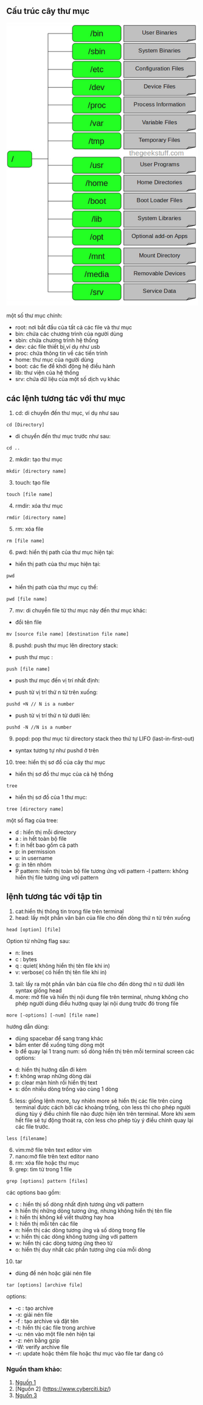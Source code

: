 ## Cấu trúc cây thư mục 
![directory tree](./images/directory%20tree.png)

một số thư mục chính:
- root: nơi bắt đầu của tất cả các file và thư mục
- bin: chứa các chương trình của người dùng
- sbin: chứa chương trình hệ thống
- dev: các file thiết bị,ví dụ như usb
- proc: chứa thông tin về các tiến trình
- home: thư mục của người dùng
- boot: các fie để khởi động hệ điều hành
- lib: thư viện của hệ thống
- srv: chứa dữ liệu của một số dịch vụ khác
## các lệnh tương tác với thư mục
1. cd: di chuyển đến thư mục, ví dụ như sau
```
cd [Directory]
```
- di chuyển đến thư mục trước như sau:
```
cd ..
```
2. mkdir: tạo thư mục
```
mkdir [directory name]
```
3. touch: tạo file
```
touch [file name]
```
4. rmdir: xóa thư mục 
```
rmdir [directory name]
```
5. rm: xóa file
```
rm [file name]
```
6. pwd: hiển thị path của thư mục hiện tại:
+ hiển thị path của thư mục hiện tại:
```
pwd
```
+ hiển thị path của thư mục cụ thể:
```
pwd [file name] 
```
7. mv: di chuyển file từ thư mục này đến thư mục khác:
+ đổi tên file
```
mv [source file name] [destination file name]
```
8. pushd: push thư mục lên directory stack:
+ push thư mục :
```
push [file name]
```
+ push thư mục đến vị trí nhất định:
- push từ vị trí thứ n từ trên xuống:
```
pushd +N // N is a number
```
- push từ vị trí thứ n từ dưới lên:
```
pushd -N //N is a number
```
9. popd: pop thư mục từ directory stack theo thứ tự LIFO (last-in-first-out)
- syntax tương tự như pushd ở trên 
10. tree: hiển thị sơ đồ của cây thư mục
+ hiển thị sơ đồ thư mục của cả hệ thống
```
tree
```
+ hiển thị sơ đồ của 1 thư mục:
```
tree [directory name]
```
một số flag của tree:
- d : hiển thị mỗi directory
- a : in hết toàn bộ file
- f: in hết bao gồm cả path
- p: in permission
- u: in username
- g: in tên nhóm
- P pattern: hiển thị toàn bộ file tương ứng với pattern
-l pattern: không hiển thị file tương ứng với pattern
## lệnh tương tác với tập tin
1. cat:hiển thị thông tin trong file trên terminal
2. head: lấy một phần văn bản của file cho đến dòng thứ n từ trên xuống
``` 
head [option] [file]
```
Option từ những flag sau:
- n: lines
- c : bytes
- q : quiet( không hiển thị tên file khi in)
- v: verbose( có hiển thị tên file khi in)
3. tail: lấy ra một phần văn bản của file cho đến dòng thứ n từ dưới lên
syntax giống head 
4. more: mở file và hiển thị nội dung file trên terminal, nhưng không cho phép người dùng điều hướng quay lại nội dung trước đó trong file
```
more [-options] [-num] [file name]
```
hướng dẫn dùng:
+ dùng spacebar để sang trang khác
+ bấm enter để xuống từng dòng một
+ b để quay lại 1 trang
num: số dòng hiển thị trên mỗi terminal screen
các options:
- d: hiển thị hướng dẫn đi kèm
- f: không wrap những dòng dài
- p: clear màn hình rồi hiển thị text
- s: dồn nhiều dòng trống vào cùng 1 dòng
5. less: giống lệnh more, tuy nhiên more sẽ hiển thị các file trên cùng terminal được cách bởi các khoảng trống, còn less thì cho phép người dùng tùy ý điều chỉnh file nào được hiện lên trên terminal. More khi xem hết file sẽ tự động thoát ra, còn less cho phép tùy ý điều chính quay lại các file trước.
```
less [filename]
```
6. vim:mở file trên text editor vim
7. nano:mở file trên text editor nano
8. rm: xóa file hoặc thư mục
9. grep: tìm từ trong 1 file
```
grep [options] pattern [files]
```
các options bao gồm:
 - c : hiển thị số dòng nhất định tương ứng với pattern
 - h hiển thị những dòng tương ứng, nhưng không hiển thị tên file
 - i: hiển thị không kể viết thường hay hoa
 - l: hiển thị mỗi tên các file
 - n: hiển thị các dòng tương ứng và số dòng trong file
 - v: hiển thị các dòng không tương ứng với pattern
 - w: hiển thị các dòng tương ứng theo từ
 - o: hiển thị duy nhất các phần tương ứng của mỗi dòng
 10. tar
 - dùng để nén hoặc giải nén file
 ```
 tar [options] [archive file]
 ```
 options:
 - -c : tạo archive
 - -x: giải nén file
 - -f : tạo archive và đặt tên
 - -t: hiển thị các file trong archive
 - -u: nén vào một file nén hiện tại
 - -z: nén bằng gzip
 - -W: verify archive file
 -  -r: update hoặc thêm file hoặc thư mục vào file tar đang có
### Nguồn tham khảo:
1. [Nguồn 1](https://quantrimang.com/cong-nghe/cau-truc-cay-thu-muc-trong-linux-84056)
2. [Nguồn 2] (https://www.cyberciti.biz/)
3. [Nguồn 3](https://www.geeksforgeeks.org/)
